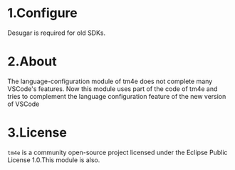 # 1.Configure
Desugar is required for old SDKs.
# 2.About
The language-configuration module of tm4e does not complete many VSCode's features. Now this module uses part of the code of tm4e and tries to complement the language configuration feature of the new version of VSCode
# 3.License
`tm4e` is a community open-source project licensed under the Eclipse Public License 1.0.This module is also.

